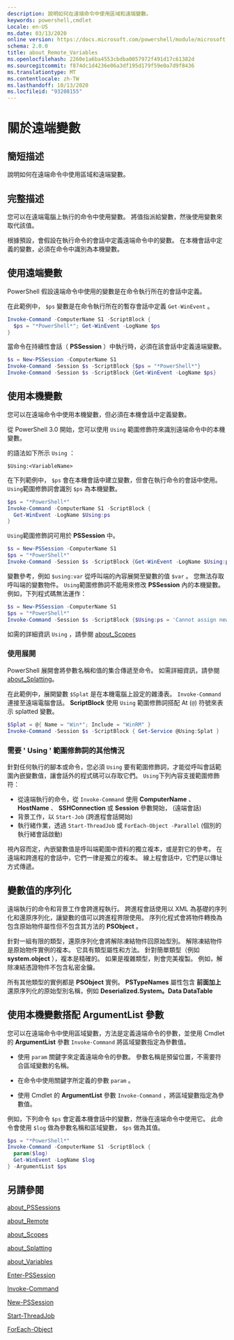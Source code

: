 ```yaml
---
description: 說明如何在遠端命令中使用區域和遠端變數。
keywords: powershell,cmdlet
Locale: en-US
ms.date: 03/13/2020
online version: https://docs.microsoft.com/powershell/module/microsoft.powershell.core/about/about_remote_variables?view=powershell-7&WT.mc_id=ps-gethelp
schema: 2.0.0
title: about_Remote_Variables
ms.openlocfilehash: 2260e1a6ba4553cbdba0057972f491d17c61382d
ms.sourcegitcommit: f874dc1d4236e06a3df195d179f59e0a7d9f8436
ms.translationtype: MT
ms.contentlocale: zh-TW
ms.lasthandoff: 10/13/2020
ms.locfileid: "93208155"
---
```

# <a name="about-remote-variables"></a>關於遠端變數

## <a name="short-description"></a>簡短描述

說明如何在遠端命令中使用區域和遠端變數。

## <a name="long-description"></a>完整描述

您可以在遠端電腦上執行的命令中使用變數。 將值指派給變數，然後使用變數來取代該值。

根據預設，會假設在執行命令的會話中定義遠端命令中的變數。 在本機會話中定義的變數，必須在命令中識別為本機變數。

## <a name="using-remote-variables"></a>使用遠端變數

PowerShell 假設遠端命令中使用的變數是在命令執行所在的會話中定義。

在此範例中， `$ps` 變數是在命令執行所在的暫存會話中定義 `Get-WinEvent` 。

```powershell
Invoke-Command -ComputerName S1 -ScriptBlock {
  $ps = "*PowerShell*"; Get-WinEvent -LogName $ps
}
```

當命令在持續性會話（ **PSSession** ）中執行時，必須在該會話中定義遠端變數。

```powershell
$s = New-PSSession -ComputerName S1
Invoke-Command -Session $s -ScriptBlock {$ps = "*PowerShell*"}
Invoke-Command -Session $s -ScriptBlock {Get-WinEvent -LogName $ps}
```

## <a name="using-local-variables"></a>使用本機變數

您可以在遠端命令中使用本機變數，但必須在本機會話中定義變數。

從 PowerShell 3.0 開始，您可以使用 `Using` 範圍修飾符來識別遠端命令中的本機變數。

的語法如下所示 `Using` ：

```
$Using:<VariableName>
```

在下列範例中， `$ps` 會在本機會話中建立變數，但會在執行命令的會話中使用。 `Using`範圍修飾詞會識別 `$ps` 為本機變數。

```powershell
$ps = "*PowerShell*"
Invoke-Command -ComputerName S1 -ScriptBlock {
  Get-WinEvent -LogName $Using:ps
}
```

`Using`範圍修飾詞可用於 **PSSession** 中。

```powershell
$s = New-PSSession -ComputerName S1
$ps = "*PowerShell*"
Invoke-Command -Session $s -ScriptBlock {Get-WinEvent -LogName $Using:ps}
```

變數參考，例如 `$using:var` 從呼叫端的內容展開至變數的值 `$var` 。 您無法存取呼叫端的變數物件。
`Using`範圍修飾詞不能用來修改 **PSSession** 內的本機變數。 例如，下列程式碼無法運作：

```powershell
$s = New-PSSession -ComputerName S1
$ps = "*PowerShell*"
Invoke-Command -Session $s -ScriptBlock {$Using:ps = 'Cannot assign new value'}
```

如需的詳細資訊 `Using` ，請參閱 [about_Scopes](./about_Scopes.md)

### <a name="using-splatting"></a>使用展開

PowerShell 展開會將參數名稱和值的集合傳遞至命令。 如需詳細資訊，請參閱 [about_Splatting](about_Splatting.md)。

在此範例中，展開變數 `$Splat` 是在本機電腦上設定的雜湊表。 `Invoke-Command`連接至遠端電腦會話。 **ScriptBlock** 使用 `Using` 範圍修飾詞搭配 At (`@`) 符號來表示 splatted 變數。

```powershell
$Splat = @{ Name = "Win*"; Include = "WinRM" }
Invoke-Command -Session $s -ScriptBlock { Get-Service @Using:Splat }
```

### <a name="other-situations-where-the-using-scope-modifier-is-needed"></a>需要 ' Using ' 範圍修飾詞的其他情況

針對任何執行的腳本或命令，您必須 `Using` 要有範圍修飾詞，才能從呼叫會話範圍內嵌變數值，讓會話外的程式碼可以存取它們。 `Using`下列內容支援範圍修飾符：

- 從遠端執行的命令，從 `Invoke-Command` 使用 **ComputerName** 、 **HostName** 、 **SSHConnection** 或 **Session** 參數開始， (遠端會話) 
- 背景工作，以 `Start-Job` (跨進程會話開始) 
- 執行緒作業，透過 `Start-ThreadJob` 或 `ForEach-Object -Parallel` (個別的執行緒會話啟動) 

視內容而定，內嵌變數值是呼叫端範圍中資料的獨立複本，或是對它的參考。 在遠端和跨進程的會話中，它們一律是獨立的複本。 線上程會話中，它們是以傳址方式傳遞。

## <a name="serialization-of-variable-values"></a>變數值的序列化

遠端執行的命令和背景工作會跨進程執行。
跨進程會話使用以 XML 為基礎的序列化和還原序列化，讓變數的值可以跨進程界限使用。 序列化程式會將物件轉換為包含原始物件屬性但不包含其方法的 **PSObject** 。

針對一組有限的類型，還原序列化會將解除凍結物件回原始型別。 解除凍結物件是原始物件實例的複本。
它具有類型屬性和方法。 針對簡單類型（例如 **system.object** ），複本是精確的。 如果是複雜類型，則會完美複製。 例如，解除凍結憑證物件不包含私密金鑰。

所有其他類型的實例都是 **PSObject** 實例。 **PSTypeNames** 屬性包含 **前面加上** 還原序列化的原始型別名稱，例如 **Deserialized.System。Data DataTable**

## <a name="using-local-variables-with-argumentlist-parameter"></a>使用本機變數搭配 **ArgumentList** 參數

您可以在遠端命令中使用區域變數，方法是定義遠端命令的參數，並使用 Cmdlet 的 **ArgumentList** 參數 `Invoke-Command` 將區域變數指定為參數值。

- 使用 `param` 關鍵字來定義遠端命令的參數。 參數名稱是預留位置，不需要符合區域變數的名稱。

- 在命令中使用關鍵字所定義的參數 `param` 。

- 使用 Cmdlet 的 **ArgumentList** 參數 `Invoke-Command` ，將區域變數指定為參數值。

例如，下列命令 `$ps` 會定義本機會話中的變數，然後在遠端命令中使用它。 此命令會使用 `$log` 做為參數名稱和區域變數， `$ps` 做為其值。

```powershell
$ps = "*PowerShell*"
Invoke-Command -ComputerName S1 -ScriptBlock {
  param($log)
  Get-WinEvent -LogName $log
} -ArgumentList $ps
```

## <a name="see-also"></a>另請參閱

[about_PSSessions](about_PSSessions.md)

[about_Remote](about_Remote.md)

[about_Scopes](about_Scopes.md)

[about_Splatting](about_Splatting.md)

[about_Variables](about_Variables.md)

[Enter-PSSession](xref:Microsoft.PowerShell.Core.Enter-PSSession)

[Invoke-Command](xref:Microsoft.PowerShell.Core.Invoke-Command)

[New-PSSession](xref:Microsoft.PowerShell.Core.New-PSSession)

[Start-ThreadJob](xref:ThreadJob.Start-ThreadJob)

[ForEach-Object](xref:Microsoft.PowerShell.Core.ForEach-Object)
